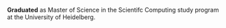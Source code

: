 <b>Graduated</b> as Master of Science in the Scientifc Computing study program at the University of Heidelberg.
